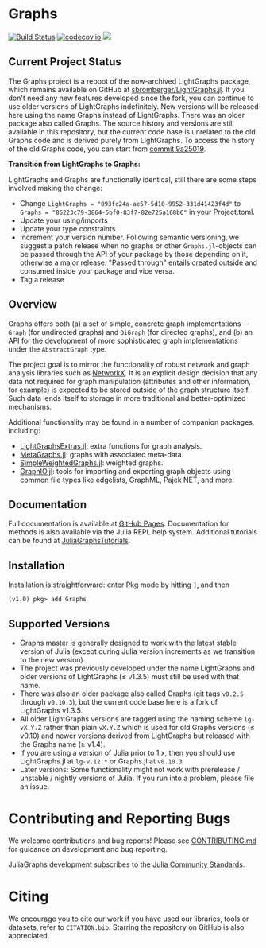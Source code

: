 # Graphs

[![Build Status](https://github.com/JuliaGraphs/Graphs.jl/actions/workflows/ci.yml/badge.svg?branch=master)](https://github.com/JuliaGraphs/Graphs.jl/actions/workflows/ci.yml?query=branch%3Amaster)
[![codecov.io](http://codecov.io/github/JuliaGraphs/Graphs.jl/coverage.svg?branch=master)](http://codecov.io/github/JuliaGraphs/Graphs.jl?branch=master)
[![](https://img.shields.io/badge/docs-latest-blue.svg)](https://juliagraphs.org/Graphs.jl/dev/)

## Current Project Status

The Graphs project is a reboot of the now-archived LightGraphs
package, which remains available on GitHub at
[sbromberger/LightGraphs.jl](https://github.com/sbromberger/LightGraphs.jl). If
you don't need any new features developed since the fork, you can continue to
use older versions of LightGraphs indefinitely. New versions will be released
here using the name Graphs instead of LightGraphs. There was an older package
also called Graphs. The source history and versions are still available in
this repository, but the current code base is unrelated to the old Graphs code
and is derived purely from LightGraphs. To access the history of the old Graphs code,
you can start from [commit 9a25019](https://github.com/JuliaGraphs/Graphs.jl/commit/9a2501948053f60c630caf9d4fb257e689629041).

**Transition from LightGraphs to Graphs:**

LightGraphs and Graphs are functionally identical, still there are some steps involved making the change:

* Change `LightGraphs = "093fc24a-ae57-5d10-9952-331d41423f4d"` to `Graphs = "86223c79-3864-5bf0-83f7-82e725a168b6"` in your Project.toml. 
* Update your using/imports
* Update your type constraints
* Increment your version number. Following semantic versioning, we suggest a patch release when no graphs or other `Graphs.jl`-objects can be passed through the API of your package by those depending on it, otherwise a major release. "Passed through" entails created outside and consumed inside your package and vice versa.
* Tag a release

## Overview 

Graphs offers both (a) a set of simple, concrete graph implementations -- `Graph`
(for undirected graphs) and `DiGraph` (for directed graphs), and (b) an API for
the development of more sophisticated graph implementations under the `AbstractGraph`
type.

The project goal is to mirror the functionality of robust network and graph
analysis libraries such as [NetworkX](http://networkx.github.io). It is an explicit design
decision that any data not required for graph manipulation (attributes and
other information, for example) is expected to be stored outside of the graph
structure itself. Such data lends itself to storage in more traditional and
better-optimized mechanisms.

Additional functionality may be found in a number of companion packages, including:
  * [LightGraphsExtras.jl](https://github.com/JuliaGraphs/LightGraphsExtras.jl):
  extra functions for graph analysis.
  * [MetaGraphs.jl](https://github.com/JuliaGraphs/MetaGraphs.jl): graphs with
  associated meta-data.
  * [SimpleWeightedGraphs.jl](https://github.com/JuliaGraphs/SimpleWeightedGraphs.jl):
  weighted graphs.
  * [GraphIO.jl](https://github.com/JuliaGraphs/GraphIO.jl): tools for importing
  and exporting graph objects using common file types like edgelists, GraphML,
  Pajek NET, and more.

## Documentation
Full documentation is available at [GitHub Pages](https://juliagraphs.org/Graphs.jl/dev/).
Documentation for methods is also available via the Julia REPL help system.
Additional tutorials can be found at [JuliaGraphsTutorials](https://github.com/JuliaGraphs/JuliaGraphsTutorials).

## Installation
Installation is straightforward: enter Pkg mode by hitting `]`, and then
```julia-repl
(v1.0) pkg> add Graphs
```

## Supported Versions
* Graphs master is generally designed to work with the latest stable version of Julia (except during Julia version increments as we transition to the new version).
* The project was previously developed under the name LightGraphs and older versions of LightGraphs (≤ v1.3.5) must still be used with that name.
* There was also an older package also called Graphs (git tags `v0.2.5` through `v0.10.3`), but the current code base here is a fork of LightGraphs v1.3.5.
* All older LightGraphs versions are tagged using the naming scheme `lg-vX.Y.Z` rather than plain `vX.Y.Z` which is used for old Graphs versions (≤ v0.10) and newer versions derived from LightGraphs but released with the Graphs name (≥ v1.4).
* If you are using a version of Julia prior to 1.x, then you should use LightGraphs.jl at `lg-v.12.*` or Graphs.jl at `v0.10.3`
* Later versions: Some functionality might not work with prerelease / unstable / nightly versions of Julia. If you run into a problem, please file an issue.

# Contributing and Reporting Bugs
We welcome contributions and bug reports! Please see [CONTRIBUTING.md](https://github.com/JuliaGraphs/Graphs.jl/blob/master/CONTRIBUTING.md)
for guidance on development and bug reporting.

JuliaGraphs development subscribes to the [Julia Community Standards](https://julialang.org/community/standards/).

# Citing

We encourage you to cite our work if you have used our libraries, tools or datasets, refer to `CITATION.bib`.
Starring the repository on GitHub is also appreciated.
